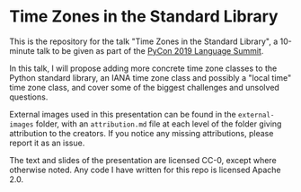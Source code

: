 # Time Zones in the Standard Library

This is the repository for the talk "Time Zones in the Standard Library", a 10-minute talk to be given as part of the [PyCon 2019 Language Summit](https://us.pycon.org/2019/events/language-summit/).

In this talk, I will propose adding more concrete time zone classes to the Python standard library, an IANA time zone class and possibly a "local time" time zone class, and cover some of the biggest challenges and unsolved questions.

External images used in this presentation can be found in the `external-images` folder, with an `attribution.md` file at each level of the folder giving attribution to the creators. If you notice any missing attributions, please report it as an issue.

The text and slides of the presentation are licensed CC-0, except where otherwise noted. Any code I have written for this repo is licensed Apache 2.0.

